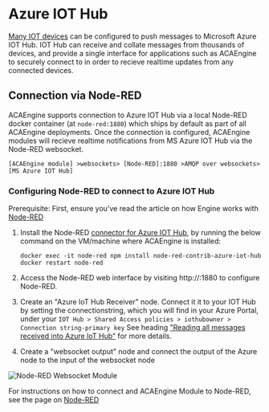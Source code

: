 # Azure IOT Hub

[Many IOT devices](https://catalog.azureiotsolutions.com/) can be configured to push messages to Microsoft Azure IOT Hub. IOT Hub can receive and collate messages from thousands of devices, and provide a single interface for applications such as ACAEngine to securely connect to in order to recieve realtime updates from any connected devices.

## Connection via Node-RED

ACAEngine supports connection to Azure IOT Hub via a local Node-RED docker container (at `node-red:1880`) which ships by default as part of all ACAEngine deployments. Once the connection is configured, ACAEngine modules will recieve realtime notifications from MS Azure IOT Hub via the Node-RED websocket.

`[ACAEngine module] >websockets> [Node-RED]:1880 >AMQP over websockets> [MS Azure IOT Hub]`

### Configuring Node-RED to connect to Azure IOT Hub

Prerequisite: First, ensure you've read the article on how Engine works with [Node-RED](./node-red.md)

1. Install the Node-RED [connector for Azure IOT Hub](https://flows.nodered.org/node/node-red-contrib-azure-iot-hub), by running the below command on the VM/machine where ACAEngine is installed:

   ```
   docker exec -it node-red npm install node-red-contrib-azure-iot-hub
   docker restart node-red
   ```
     
2. Access the Node-RED web interface by visiting http://<engine>:1880 to configure Node-RED.
3. Create an "Azure IoT Hub Receiver" node. Connect it it to your IOT Hub by setting the connectionstring, which you will find in your Azure Portal, under your `IOT Hub > Shared Access policies > iothubowner > Connection string-primary key` See heading ["Reading all messages received into Azure IoT Hub"](https://flows.nodered.org/node/node-red-contrib-azure-iot-hub) for more details.

4. Create a "websocket output" node and connect the output of the Azure node to the input of the websocket node

![Node-RED Websocket Module](../.gitbook/assets/node-red_websocket_module.JPG)

For instructions on how to connect and ACAEngine Module to Node-RED, see the page on [Node-RED](./node-red.md)